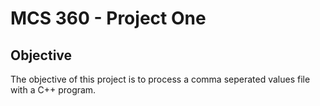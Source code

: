 # MCS 360 - Project One

## Objective
The objective of this project is to process a comma seperated values file with a C++ program. 
